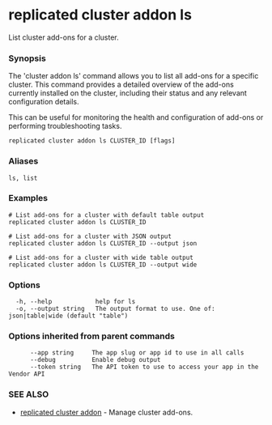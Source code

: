 # replicated cluster addon ls

List cluster add-ons for a cluster.

### Synopsis

The 'cluster addon ls' command allows you to list all add-ons for a specific cluster. This command provides a detailed overview of the add-ons currently installed on the cluster, including their status and any relevant configuration details.

This can be useful for monitoring the health and configuration of add-ons or performing troubleshooting tasks.

```
replicated cluster addon ls CLUSTER_ID [flags]
```

### Aliases

```
ls, list
```

### Examples

```
# List add-ons for a cluster with default table output
replicated cluster addon ls CLUSTER_ID

# List add-ons for a cluster with JSON output
replicated cluster addon ls CLUSTER_ID --output json

# List add-ons for a cluster with wide table output
replicated cluster addon ls CLUSTER_ID --output wide
```

### Options

```
  -h, --help            help for ls
  -o, --output string   The output format to use. One of: json|table|wide (default "table")
```

### Options inherited from parent commands

```
      --app string     The app slug or app id to use in all calls
      --debug          Enable debug output
      --token string   The API token to use to access your app in the Vendor API
```

### SEE ALSO

* [replicated cluster addon](replicated-cli-cluster-addon)	 - Manage cluster add-ons.